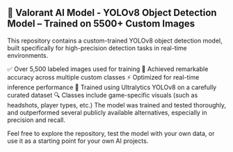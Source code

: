 <h2>🚀 Valorant AI Model - YOLOv8 Object Detection Model – Trained on 5500+ Custom Images </h2>

This repository contains a custom-trained YOLOv8 object detection model, built specifically for high-precision detection tasks in real-time environments.

✅ Over 5,500 labeled images used for training
🎯 Achieved remarkable accuracy across multiple custom classes
⚡ Optimized for real-time inference performance
🧠 Trained using Ultralytics YOLOv8 on a carefully curated dataset
🔍 Classes include game-specific visuals (such as headshots, player types, etc.)
The model was trained and tested thoroughly, and outperformed several publicly available alternatives, especially in precision and recall.

Feel free to explore the repository, test the model with your own data, or use it as a starting point for your own AI projects.
